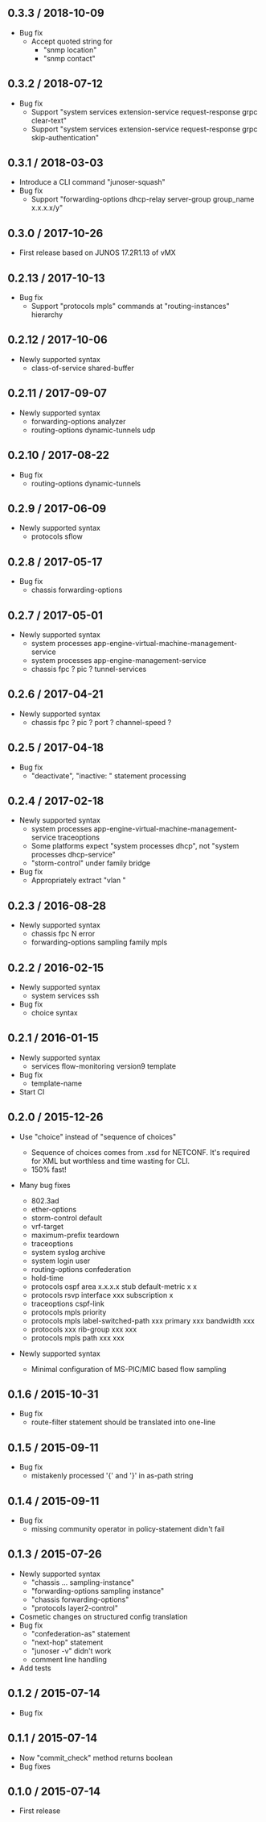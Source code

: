 ## 0.3.3 / 2018-10-09

* Bug fix
  * Accept quoted string for
    * "snmp location"
    * "snmp contact"

## 0.3.2 / 2018-07-12

* Bug fix
  * Support "system services extension-service request-response grpc clear-text"
  * Support "system services extension-service request-response grpc skip-authentication"

## 0.3.1 / 2018-03-03

* Introduce a CLI command "junoser-squash"
* Bug fix
  * Support "forwarding-options dhcp-relay server-group group_name x.x.x.x/y"

## 0.3.0 / 2017-10-26

* First release based on JUNOS 17.2R1.13 of vMX

## 0.2.13 / 2017-10-13

* Bug fix
  * Support "protocols mpls" commands at "routing-instances" hierarchy

## 0.2.12 / 2017-10-06

* Newly supported syntax
  * class-of-service shared-buffer

## 0.2.11 / 2017-09-07

* Newly supported syntax
  * forwarding-options analyzer
  * routing-options dynamic-tunnels <name> udp

## 0.2.10 / 2017-08-22

* Bug fix
  * routing-options dynamic-tunnels

## 0.2.9 / 2017-06-09

* Newly supported syntax
  * protocols sflow

## 0.2.8 / 2017-05-17

* Bug fix
  * chassis forwarding-options

## 0.2.7 / 2017-05-01

* Newly supported syntax
  * system processes app-engine-virtual-machine-management-service
  * system processes app-engine-management-service
  * chassis fpc ? pic ? tunnel-services

## 0.2.6 / 2017-04-21

* Newly supported syntax
  * chassis fpc ? pic ? port ? channel-speed ?

## 0.2.5 / 2017-04-18

* Bug fix
  * "deactivate", "inactive: " statement processing

## 0.2.4 / 2017-02-18

* Newly supported syntax
  * system processes app-engine-virtual-machine-management-service traceoptions
  * Some platforms expect "system processes dhcp", not "system processes dhcp-service"
  * "storm-control" under family bridge
* Bug fix
  * Appropriately extract "vlan <vlan-name>"

## 0.2.3 / 2016-08-28

* Newly supported syntax
  * chassis fpc N error
  * forwarding-options sampling family mpls

## 0.2.2 / 2016-02-15

* Newly supported syntax
  * system services ssh
* Bug fix
  * choice syntax

## 0.2.1 / 2016-01-15

* Newly supported syntax
  * services flow-monitoring version9 template
* Bug fix
  * template-name
* Start CI

## 0.2.0 / 2015-12-26

* Use "choice" instead of "sequence of choices"
  * Sequence of choices comes from .xsd for NETCONF.
    It's required for XML but worthless and time wasting for CLI.
  * 150% fast!

* Many bug fixes
  * 802.3ad
  * ether-options
  * storm-control default
  * vrf-target
  * maximum-prefix teardown
  * traceoptions
  * system syslog archive
  * system login user
  * routing-options confederation
  * hold-time
  * protocols ospf area x.x.x.x stub default-metric x x
  * protocols rsvp interface xxx subscription x
  * traceoptions cspf-link
  * protocols mpls priority
  * protocols mpls label-switched-path xxx primary xxx bandwidth xxx
  * protocols xxx rib-group xxx xxx
  * protocols mpls path xxx xxx

* Newly supported syntax
  * Minimal configuration of MS-PIC/MIC based flow sampling

## 0.1.6 / 2015-10-31

* Bug fix
  * route-filter statement should be translated into one-line

## 0.1.5 / 2015-09-11

* Bug fix
  * mistakenly processed '{' and '}' in as-path string

## 0.1.4 / 2015-09-11

* Bug fix
  * missing community operator in policy-statement didn't fail

## 0.1.3 / 2015-07-26

* Newly supported syntax
  * "chassis ... sampling-instance"
  * "forwarding-options sampling instance"
  * "chassis forwarding-options"
  * "protocols layer2-control"
* Cosmetic changes on structured config translation
* Bug fix
  * "confederation-as" statement
  * "next-hop" statement
  * "junoser -v" didn't work
  * comment line handling
* Add tests

## 0.1.2 / 2015-07-14

* Bug fix

## 0.1.1 / 2015-07-14

* Now "commit_check" method returns boolean
* Bug fixes

## 0.1.0 / 2015-07-14

* First release
